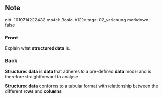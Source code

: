 ## Note
nid: 1619714222432
model: Basic-b122e
tags: 02_vorlesung
markdown: false

### Front
Explain what <b>structured data</b> is.

### Back
<b>Structured data</b> is <b>data</b> that adheres to a pre-defined
<b>data</b> model and is therefore straightforward to analyse.
<div>
  <b>Structured data</b> conforms to a tabular format with
  relationship between the different <b>rows</b> and <b>columns</b>
</div>
